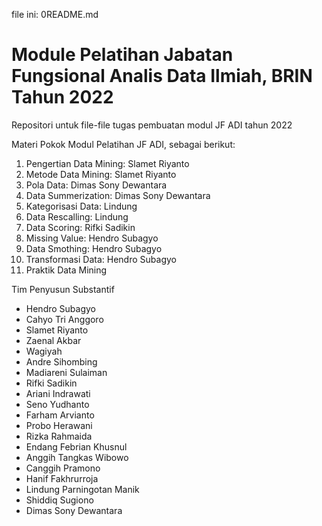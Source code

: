 file ini: 0README.md

# Module Pelatihan Jabatan Fungsional Analis Data Ilmiah, BRIN Tahun 2022

Repositori untuk file-file tugas pembuatan modul JF ADI tahun 2022

Materi Pokok Modul Pelatihan JF ADI, sebagai berikut: 
1. Pengertian Data Mining: Slamet Riyanto
2. Metode Data Mining: Slamet Riyanto
3.  Pola Data: Dimas Sony Dewantara
4. Data Summerization: Dimas Sony Dewantara
5. Kategorisasi Data: Lindung
6. Data Rescalling: Lindung
7. Data Scoring: Rifki Sadikin
8. Missing Value: Hendro Subagyo
9. Data Smothing: Hendro Subagyo
10. Transformasi Data: Hendro Subagyo
11. Praktik Data Mining

Tim Penyusun Substantif
* Hendro Subagyo
* Cahyo Tri Anggoro
* Slamet Riyanto
* Zaenal Akbar
* Wagiyah
* Andre Sihombing
* Madiareni Sulaiman
* Rifki Sadikin
* Ariani Indrawati
* Seno Yudhanto
* Farham Arvianto
* Probo Herawani
* Rizka Rahmaida
* Endang Febrian Khusnul
* Anggih Tangkas Wibowo
* Canggih Pramono
* Hanif Fakhrurroja
* Lindung Parningotan Manik
* Shiddiq Sugiono
* Dimas Sony Dewantara
